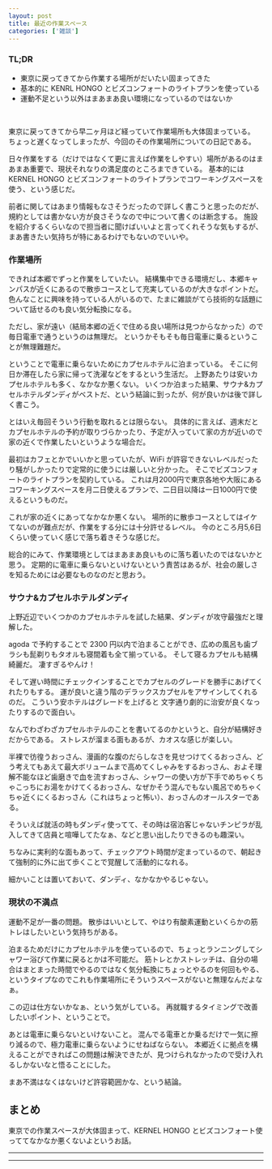 ```yaml
---
layout: post
title: 最近の作業スペース
categories: ['雑談']
---
```


### TL;DR
- 東京に戻ってきてから作業する場所がだいたい固まってきた
- 基本的に KENRL HONGO とビズコンフォートのライトプランを使っている
- 運動不足という以外はまあまあ良い環境になっているのではないか
<br>

東京に戻ってきてから早二ヶ月ほど経っていて作業場所も大体固まっている。
ちょっと遅くなってしまったが、今回のその作業場所についての日記である。

日々作業をする（だけではなくて更に言えば作業をしやすい）場所があるのはまあまあ重要で、現状それなりの満足度のところまできている。
基本的には KERNEL HONGO とビズコンフォートのライトプランでコワーキングスペースを使う、という感じだ。

前者に関してはあまり情報もなさそうだったので詳しく書こうと思ったのだが、規約としては書かない方が良さそうなので中について書くのは断念する。
施設を紹介するくらいなので担当者に聞けばいいよと言ってくれそうな気もするが、まあ書きたい気持ちが特にあるわけでもないのでいいや。

### 作業場所
できれば本郷でずっと作業をしていたい。
結構集中できる環境だし、本郷キャンパスが近くにあるので散歩コースとして充実しているのが大きなポイントだ。
色んなことに興味を持っている人がいるので、たまに雑談がてら技術的な話題について話せるのも良い気分転換になる。

ただし、家が遠い（結局本郷の近くで住める良い場所は見つからなかった）ので毎日電車で通うというのは無理だ。
というかそもそも毎日電車に乗るということが無理難題だ。

ということで電車に乗らないためにカプセルホテルに泊まっている。
そこに何日か滞在したら家に帰って洗濯などをするという生活だ。
上野あたりは安いカプセルホテルも多く、なかなか悪くない。
いくつか泊まった結果、サウナ&カプセルホテルダンディがベストだ、という結論に到ったが、何が良いかは後で詳しく書こう。

とはいえ毎回そういう行動を取れるとは限らない。
具体的に言えば、週末だとカプセルホテルの予約が取りづらかったり、予定が入っていて家の方が近いので家の近くで作業したいというような場合だ。

最初はカフェとかでいいかと思っていたが、WiFi が許容できないレベルだったり騒がしかったりで定常的に使うには厳しいと分かった。
そこでビズコンフォートのライトプランを契約している。
これは月2000円で東京各地や大阪にあるコワーキングスペースを月二日使えるプランで、二日目以降は一日1000円で使えるというものだ。

これが家の近くにあってなかなか悪くない。
場所的に散歩コースとしてはイケてないのが難点だが、作業をする分には十分許せるレベル。
今のところ月5,6日くらい使っていく感じで落ち着きそうな感じだ。

総合的にみて、作業環境としてはまあまあ良いものに落ち着いたのではないかと思う。
定期的に電車に乗らないといけないという責苦はあるが、社会の厳しさを知るためには必要なものなのだと思おう。

### サウナ&カプセルホテルダンディ
上野近辺でいくつかのカプセルホテルを試した結果、ダンディが攻守最強だと理解した。

agoda で予約することで 2300 円以内で泊まることができ、広めの風呂も歯ブラシも髭剃りもタオルも寝間着も全て揃っている。
そして寝るカプセルも結構綺麗だ。
凄すぎるやんけ！

そして遅い時間にチェックインすることでカプセルのグレードを勝手にあげてくれたりもする。
運が良いと違う階のデラックスカプセルをアサインしてくれるのだ。
こういう安ホテルはグレードを上げると
文字通り劇的に治安が良くなったりするので面白い。

なんでわざわざカプセルホテルのことを書いてるのかというと、自分が結構好きだからである。
ストレスが溜まる面もあるが、カオスな感じが楽しい。

半裸で彷徨うおっさん、漫画的な腹のだらしなさを見せつけてくるおっさん、どう考えてもあえて最大ボリュームまで高めてくしゃみをするおっさん、およそ理解不能なほど歯磨きで血を流すおっさん、シャワーの使い方が下手でめちゃくちゃこっちにお湯をかけてくるおっさん、なぜかそう混んでもない風呂でめちゃくちゃ近くにくるおっさん（これはちょっと怖い）、おっさんのオールスターである。

そういえば就活の時もダンディ使ってて、その時は宿泊客じゃないチンピラが乱入してきて店員と喧嘩してたなぁ、などと思い出したりできるのも趣深い。

ちなみに実利的な面もあって、チェックアウト時間が定まっているので、朝起きて強制的に外に出て歩くことで覚醒して活動的になれる。

細かいことは置いておいて、ダンディ、なかなかやるじゃない。

### 現状の不満点
運動不足が一番の問題。
散歩はいいとして、やはり有酸素運動といくらかの筋トレはしたいという気持ちがある。

泊まるためだけにカプセルホテルを使っているので、ちょっとランニングしてシャワー浴びて作業に戻るとかは不可能だ。
筋トレとかストレッチは、自分の場合はまとまった時間でやるのではなく気分転換にちょっとやるのを何回もやる、というタイプなのでこれも作業場所にそういうスペースがないと無理なんだよなぁ。

この辺は仕方ないかなぁ、という気がしている。
再就職するタイミングで改善したいポイント、ということで。

あとは電車に乗らないといけないこと。
混んでる電車とか乗るだけで一気に擦り減るので、極力電車に乗らないようにせねばならない。
本郷近くに拠点を構えることができればこの問題は解決できたが、見つけられなかったので受け入れるしかないなと悟ることにした。

まあ不満はなくはないけど許容範囲かな、という結論。

## まとめ
東京での作業スペースが大体固まって、KERNEL HONGO とビズコンフォート使っててなかなか悪くないよというお話。

---
---
<br>
